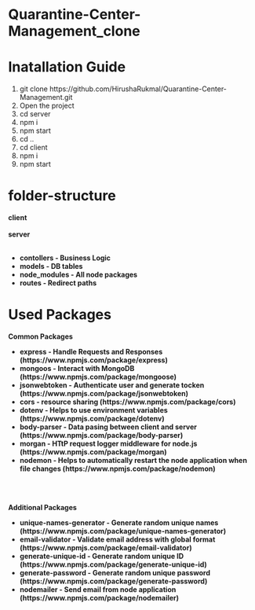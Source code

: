# Quarantine-Center-Management_clone 

# Inatallation Guide
<ol>
  <li>git clone https://github.com/HirushaRukmal/Quarantine-Center-Management.git</li>
  <li>Open the project</li>
  <li>cd server</li>
  <li>npm i</li>
  <li>npm start</li>
  <li>cd ..</li>
  <li>cd client</li>
  <li>npm i</li>
  <li>npm start</li>
</ol>

# folder-structure

<b>client </br> <br>
<b>server </br> <br>
<ul>
    <li>contollers      - Business Logic</li>
    <li>models          - DB tables</li>
    <li>node_modules    - All node packages</li>
    <li>routes          - Redirect paths</li>
</ul>
    
    
        
               

# Used Packages

<b>Common Packages</b><br>
<ul>
  <li>express - Handle Requests and Responses (https://www.npmjs.com/package/express)</li>
  <li>mongoos - Interact with MongoDB (https://www.npmjs.com/package/mongoose)</li>
  <li>jsonwebtoken - Authenticate user and generate tocken (https://www.npmjs.com/package/jsonwebtoken)</li>
  <li>cors - resource sharing (https://www.npmjs.com/package/cors)</li>
  <li>dotenv - Helps to use environment variables (https://www.npmjs.com/package/dotenv)</li>
  <li>body-parser - Data pasing between client and server (https://www.npmjs.com/package/body-parser)</li>
  <li>morgan - HTtP request logger middleware for node.js (https://www.npmjs.com/package/morgan)</li>
  <li>nodemon - Helps to automatically restart the node application when file changes (https://www.npmjs.com/package/nodemon)</li>
</ul><br>

<br><b>Additional Packages</b><br>
<ul>
  <li>unique-names-generator - Generate random unique names (https://www.npmjs.com/package/unique-names-generator)</li>
  <li>email-validator - Validate email address with global format (https://www.npmjs.com/package/email-validator)</li>
  <li>generate-unique-id - Generate random unique ID (https://www.npmjs.com/package/generate-unique-id)</li>
  <li>generate-password - Generate random unique password (https://www.npmjs.com/package/generate-password)</li>
  <li>nodemailer - Send email from node application (https://www.npmjs.com/package/nodemailer)</li>
</ul><br>
